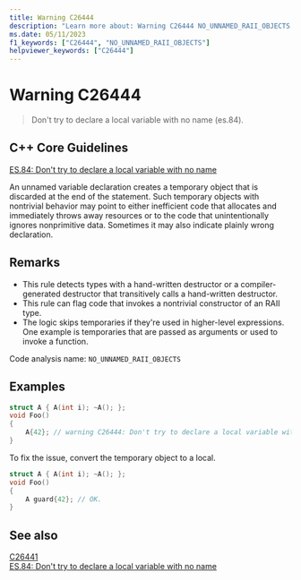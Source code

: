 ```yaml
---
title: Warning C26444
description: "Learn more about: Warning C26444 NO_UNNAMED_RAII_OBJECTS."
ms.date: 05/11/2023
f1_keywords: ["C26444", "NO_UNNAMED_RAII_OBJECTS"]
helpviewer_keywords: ["C26444"]
---
```

# Warning C26444

> Don't try to declare a local variable with no name (es.84).

## C++ Core Guidelines

[ES.84: Don't try to declare a local variable with no name](https://isocpp.github.io/CppCoreGuidelines/CppCoreGuidelines#es84-dont-try-to-declare-a-local-variable-with-no-name)

An unnamed variable declaration creates a temporary object that is discarded at the end of the statement. Such temporary objects with nontrivial behavior may point to either inefficient code that allocates and immediately throws away resources or to the code that unintentionally ignores nonprimitive data. Sometimes it may also indicate plainly wrong declaration.

## Remarks

- This rule detects types with a hand-written destructor or a compiler-generated destructor that transitively calls a hand-written destructor.
- This rule can flag code that invokes a nontrivial constructor of an RAII type.
- The logic skips temporaries if they're used in higher-level expressions. One example is temporaries that are passed as arguments or used to invoke a function.

Code analysis name: `NO_UNNAMED_RAII_OBJECTS`

## Examples

```cpp
struct A { A(int i); ~A(); };
void Foo()
{
    A{42}; // warning C26444: Don't try to declare a local variable with no name (es.84).
}
```

To fix the issue, convert the temporary object to a local.

```cpp
struct A { A(int i); ~A(); };
void Foo()
{
    A guard{42}; // OK.
}
```

## See also

[C26441](C26441.md)\
[ES.84: Don't try to declare a local variable with no name](https://isocpp.github.io/CppCoreGuidelines/CppCoreGuidelines#es84-dont-try-to-declare-a-local-variable-with-no-name)
